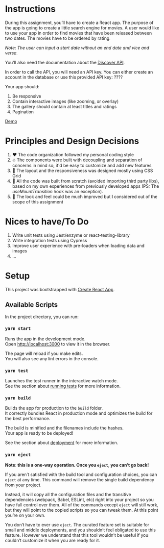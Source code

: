# Instructions

During this assignment, you’ll have to create a React app. The purpose of the app is going to create a little search engine for movies. A user would like to use your app in order to find movies that have been released between two dates. The movies have to be ordered by rating.

_Note: The user can input a start date without an end date and vice and versa._

You’ll also need the documentation about the [Discover API](https://www.themoviedb.org/documentation/api/discover).

In order to call the API, you will need an API key. You can either create an account in the database or use this provided API key: ????

Your app should:

1. Be responsive
1. Contain interactive images (like zooming, or overlay)
1. The gallery should contain at least titles and ratings
1. Pagination

[Demo](https://cinephilia-tmdb.netlify.app/)

# Principles and Design Decisions

1. ❤️ The code organization followed my personal coding style
1. 🔥 The components were built with decoupling and separation of concerns in mind so, it'd be easy to customize and add new features
1. 🚀 The layout and the responsiveness was designed mostly using CSS Grid
1. 💪 All the code was built from scratch (avoided importing third party libs), based on my own experiences from previously developed apps (PS: The _useMountTransition_ hook was an exception).
1. 💅 The look and feel could be much improved but I considered out of the scope of this assignment


# Nices to have/To Do
1. Write unit tests using Jest/enzyme or react-testing-library
2. Write integration tests using Cypress
3. Improve user experience with pre-loaders when loading data and images
4. ...

# Setup

This project was bootstrapped with [Create React App](https://github.com/facebook/create-react-app).

## Available Scripts

In the project directory, you can run:

### `yarn start`

Runs the app in the development mode.\
Open [http://localhost:3000](http://localhost:3000) to view it in the browser.

The page will reload if you make edits.\
You will also see any lint errors in the console.

### `yarn test`

Launches the test runner in the interactive watch mode.\
See the section about [running tests](https://facebook.github.io/create-react-app/docs/running-tests) for more information.

### `yarn build`

Builds the app for production to the `build` folder.\
It correctly bundles React in production mode and optimizes the build for the best performance.

The build is minified and the filenames include the hashes.\
Your app is ready to be deployed!

See the section about [deployment](https://facebook.github.io/create-react-app/docs/deployment) for more information.

### `yarn eject`

**Note: this is a one-way operation. Once you `eject`, you can’t go back!**

If you aren’t satisfied with the build tool and configuration choices, you can `eject` at any time. This command will remove the single build dependency from your project.

Instead, it will copy all the configuration files and the transitive dependencies (webpack, Babel, ESLint, etc) right into your project so you have full control over them. All of the commands except `eject` will still work, but they will point to the copied scripts so you can tweak them. At this point you’re on your own.

You don’t have to ever use `eject`. The curated feature set is suitable for small and middle deployments, and you shouldn’t feel obligated to use this feature. However we understand that this tool wouldn’t be useful if you couldn’t customize it when you are ready for it.

